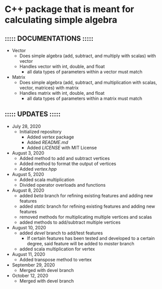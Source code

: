 # C++ package that is meant for calculating simple algebra
## ::::: DOCUMENTATIONS :::::
- Vector
    - Does simple algebra (add, subtract, and multiply with scalas) with vector
    - Handles vector with int, double, and float
        - all data types of parameters within a vector must match
- Matrix
    - Does simple algebra (add, subtract, and multiplication with scalas, vector, matrices) with matrix
    - Handles matrix with int, double, and float
        - all data types of parameters within a matrix must match

## ::::: UPDATES :::::
- July 28, 2020
    - Initialized repository
        - Added <i>vertex</i> package
        - Added <i>README.md</i>
        - Added <i>LICENSE</i> with MIT License
- August 3, 2020
    - Added method to add and subtract vertices
    - Added method to format the output of vertices
    - Added <i>vertex.hpp</i>
- August 5, 2020
    - Added scala multiplication
    - Divided operator overloads and functions
- August 8, 2020
    - added <i>beta</i> branch for refining existing features and adding new features
    - added <i>static</i> branch for refining existing features and adding new features
    - removed methods for multiplicating multiple vertices and scalas
    - added methods to add/subtract multiple vertices
- August 10, 2020
    - added <i>devel</i> branch to add/test features
        - If certain features has been tested and developed to a certain degree, said feature will be added to <i>master</i> branch
    - added scala multiplication for vertex
- August 11, 2020
    - Added transpose method to vertex
- September 29, 2020
    - Merged with devel branch
- October 12, 2020
    - Merged with devel branch